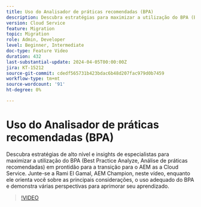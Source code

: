 ```yaml
---
title: Uso do Analisador de práticas recomendadas (BPA)
description: Descubra estratégias para maximizar a utilização do BPA (Best Practice Analyze, Análise de práticas recomendadas) em prontidão para a transição para o AEM as a Cloud Service.
version: Cloud Service
feature: Migration
topic: Migration
role: Admin, Developer
level: Beginner, Intermediate
doc-type: Feature Video
duration: 432
last-substantial-update: 2024-04-05T00:00:00Z
jira: KT-15212
source-git-commit: cdedf565731b423bdac6b48d207fac979d0b7459
workflow-type: tm+mt
source-wordcount: '91'
ht-degree: 0%

---
```



# Uso do Analisador de práticas recomendadas (BPA)

Descubra estratégias de alto nível e insights de especialistas para maximizar a utilização do BPA (Best Practice Analyze, Análise de práticas recomendadas) em prontidão para a transição para o AEM as a Cloud Service. Junte-se a Rami El Gamal, AEM Champion, neste vídeo, enquanto ele orienta você sobre as principais considerações, o uso adequado do BPA e demonstra várias perspectivas para aprimorar seu aprendizado.

>[!VIDEO](https://video.tv.adobe.com/v/3428022/?learn=on)
